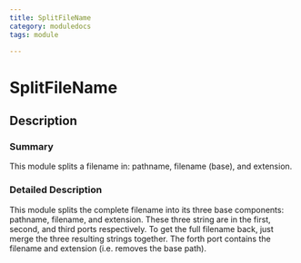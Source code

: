 ```yaml
---
title: SplitFileName
category: moduledocs
tags: module

---
```


# SplitFileName

## Description

### Summary

This module splits a filename in: pathname, filename (base), and extension.

### Detailed Description

This module splits the complete filename into its three base components: pathname, filename, and extension. These three string are in the first, second, and third ports respectively. To get the full filename back, just merge the three resulting strings together. The forth port contains the filename and extension (i.e. removes the base path).